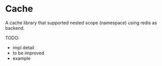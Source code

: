 # Cache

A cache library that supported nested scope (namespace) using redis as backend.

TODO:

- impl detail
- to be improved
- example
